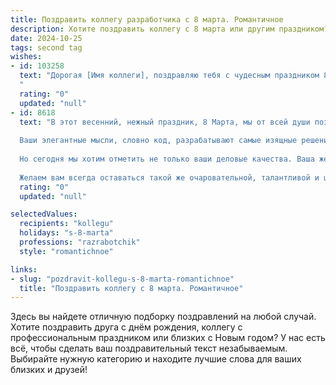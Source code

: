 ```yaml
---
title: Поздравить коллегу разработчика с 8 марта. Романтичное
description: Хотите поздравить коллегу с 8 марта или другим праздником? Наш ИИ создаст незабываемое поздравление, а вы обязательно выделитесь среди других.  
date: 2024-10-25
tags: second tag
wishes:
- id: 103258
  text: "Дорогая [Имя коллеги], поздравляю тебя с чудесным праздником 8 Марта! Пусть этот день будет полон света и нежности, как твой прекрасный код, полный элегантности и изящества.  Желаю тебе вдохновения, которое будет течь, как бесконечная строка,  любви, сияющей ярче, чем любой успешно запущенный проект, и счастья,  безграничного, как возможности современных технологий.
  "
  rating: "0"
  updated: "null"
- id: 8618
  text: "В этот весенний, нежный праздник, 8 Марта, мы от всей души поздравляем нашего талантливого разработчика, прекрасную женщину, [имя]!
  
  Ваши элегантные мысли, словно код, разрабатывают самые изящные решения. Ваша креативность, подобно компилятору, превращает абстрактные идеи в рабочие шедевры. Ваш профессионализм, как надежный антивирус, защищает наши проекты от любых багов.
  
  Но сегодня мы хотим отметить не только ваши деловые качества. Ваша женственность, обаяние и улыбка вдохновляют нас, мужчин, на новые подвиги. Вы вносите в наш коллектив гармонию и красоту, делая рабочую атмосферу более приятной и продуктивной.
  
  Желаем вам всегда оставаться такой же очаровательной, талантливой и целеустремленной. Пусть этот праздник принесет вам много радости, счастья и любви!"
  rating: "0"
  updated: "null"

selectedValues:
  recipients: "kollegu"
  holidays: "s-8-marta"
  professions: "razrabotchik"
  style: "romantichnoe"

links:
- slug: "pozdravit-kollegu-s-8-marta-romantichnoe"
  title: "Поздравить коллегу с 8 марта. Романтичное"
---
```


Здесь вы найдете отличную подборку поздравлений на любой случай.
Хотите поздравить друга с днём рождения, коллегу с профессиональным праздником или близких с Новым годом? У нас есть всё, чтобы сделать ваш поздравительный текст незабываемым. Выбирайте нужную категорию и находите лучшие слова для ваших близких и друзей!
